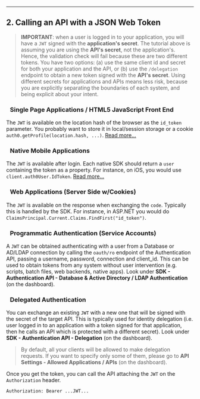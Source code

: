 ---

## 2. Calling an API with a JSON Web Token

> **IMPORTANT**: when a user is logged in to your application, you will have a `JWT` signed with the **application's secret**. The tutorial above is assuming you are using the **API's secret**, not the application's. Hence, the validation check will fail because these are two different tokens. 
You have two options: (a) use the same client id and secret for both your application and the API, or (b) use the `/delegation` endpoint to obtain a new token signed with the **API's secret**. Using different secrets for applications and APIs means less risk, because you are explicitly separating the boundaries of each system, and being explicit about your intent.

### <i class="icon icon-html5" style="margin-right: 10px;font-size: 25px;"></i> Single Page Applications / HTML5 JavaScript Front End

The `JWT` is available on the location hash of the browser as the `id_token` parameter. You probably want to store it in local/session storage or a cookie `auth0.getProfile(location.hash, ...)`. <a href="singlepageapp-tutorial" target="_new">Read more...</a>

### <i class="icon icon-mobile-phone" style="margin-right: 10px;font-size: 30px;"></i> Native Mobile Applications

The `JWT` is available after login. Each native SDK should return a `user` containing the token as a property. For instance, on iOS, you would use `client.auth0User.IdToken`. <a href="nativeapps" target="_new">Read more...</a>

### <i class="icon icon-laptop" style="margin-right: 10px;font-size: 20px;"></i> Web Applications (Server Side w/Cookies)

The `JWT` is available on the response when exchanging the `code`. Typically this is handled by the SDK. For instance, in ASP.NET you would do `ClaimsPrincipal.Current.Claims.FindFirst("id_token")`.

### <i class="icon icon-key" style="margin-right: 10px;font-size: 20px;"></i> Programmatic Authentication (Service Accounts)

A `JWT` can be obtained authenticating with a user from a Database or AD/LDAP connection by calling the `oauth/ro` endpoint of the Authentication API, passing a username, password, connection and client_id. This can be used to obtain tokens from any system without user intervention (e.g. scripts, batch files, web backends, native apps). Look under **SDK - Authentication API - Database & Active Directory / LDAP Authentication** (on the dashboard).

### <i class="icon icon-refresh" style="margin-right: 10px;font-size: 20px;"></i> Delegated Authentication

You can exchange an existing `JWT` with a new one that will be signed with the secret of the target API. This is typically used for identity delegation (i.e. user logged in to an application with a token signed for that application, then he calls an API which is protected with a different secret). Look under **SDK - Authentication API - Delegation** (on the dashboard).

> By default, all your clients will be allowed to make delegation requests. If you want to specify only some of them, please go to **API Settings - Allowed Applications / APIs** (on the dashboard).

Once you get the token, you can call the API attaching the `JWT` on the `Authorization` header.

    Authorization: Bearer ...JWT...
